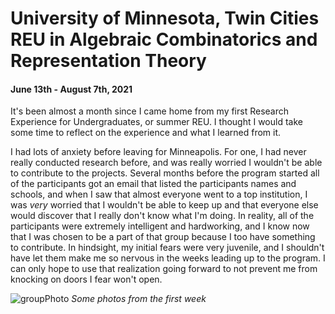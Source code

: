 # University of Minnesota, Twin Cities REU in Algebraic Combinatorics and Representation Theory
#### June 13th - August 7th, 2021

It's been almost a month since I came home from my first Research Experience for Undergraduates, or summer REU. I thought I would take some time to reflect on the experience and what I learned from it.

I had lots of anxiety before leaving for Minneapolis. For one, I had never really conducted research before, and was really worried I wouldn't be able to contribute to the projects. Several months before the program started all of the participants got an email that listed the participants names and schools, and when I saw that almost everyone went to a top institution, I was *very* worried that I wouldn't be able to keep up and that everyone else would discover that I really don't know what I'm doing. In reality, all of the participants were extremely intelligent and hardworking, and I know now that I was chosen to be a part of that group because I too have something to contribute. In hindsight, my initial fears were very juvenile, and I shouldn't have let them make me so nervous in the weeks leading up to the program. I can only hope to use that realization going forward to not prevent me from knocking on doors I fear won't open. 

![groupPhoto](/assets/images/grouPhoto.png)
*Some photos from the first week*


